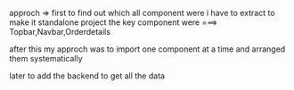 

approch => first to find out which all component were i have to extract to make it standalone project 
the key component were ===>      Topbar,Navbar,Orderdetails 

after this my approch was to import one component at a time and arranged  them systematically 


later to add the backend to get all the data  